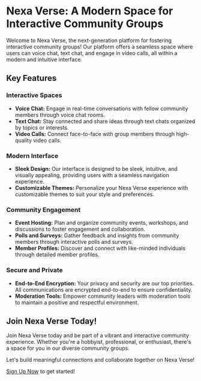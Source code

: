 
# Nexa Verse: A Modern Space for Interactive Community Groups

Welcome to Nexa Verse, the next-generation platform for fostering interactive community groups! Our platform offers a seamless space where users can voice chat, text chat, and engage in video calls, all within a modern and intuitive interface.

## Key Features

### Interactive Spaces
- **Voice Chat:** Engage in real-time conversations with fellow community members through voice chat rooms.
- **Text Chat:** Stay connected and share ideas through text chats organized by topics or interests.
- **Video Calls:** Connect face-to-face with group members through high-quality video calls.

### Modern Interface
- **Sleek Design:** Our interface is designed to be sleek, intuitive, and visually appealing, providing users with a seamless navigation experience.
- **Customizable Themes:** Personalize your Nexa Verse experience with customizable themes to suit your style and preferences.

### Community Engagement
- **Event Hosting:** Plan and organize community events, workshops, and discussions to foster engagement and collaboration.
- **Polls and Surveys:** Gather feedback and insights from community members through interactive polls and surveys.
- **Member Profiles:** Discover and connect with like-minded individuals through detailed member profiles.

### Secure and Private
- **End-to-End Encryption:** Your privacy and security are our top priorities. All communications are encrypted end-to-end to ensure confidentiality.
- **Moderation Tools:** Empower community leaders with moderation tools to maintain a positive and respectful environment.

## Join Nexa Verse Today!

Join Nexa Verse today and be part of a vibrant and interactive community experience. Whether you're a hobbyist, professional, or enthusiast, there's a space for you in our diverse community groups.

Let's build meaningful connections and collaborate together on Nexa Verse!

[Sign Up Now](#) to get started!



